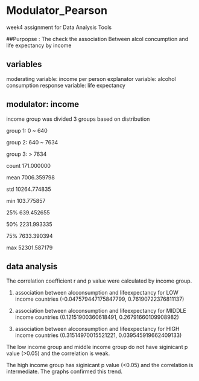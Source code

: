 # Modulator_Pearson
 week4 assignment for Data Analysis Tools
 
##Purpopse
: The check the association Between alcol concumption and life expectancy by income

## variables
 moderating variable: income per person
 explanator variable: alcohol consumption
 response variable: life expectancy
 
## modulator: income
income group was divided 3 groups based on distribution

group 1: 0 ~ 640

group 2: 640 ~ 7634

group 3: > 7634


count      171.000000

mean      7006.359798

std      10264.774835

min        103.775857

25%        639.452655

50%       2231.993335

75%       7633.390394

max      52301.587179


 ## data analysis
 The correlation coefficient r and p value were calculated by income group.
 
1. association between alcconsumption and lifeexpectancy for LOW income countries
(-0.047579447175847799, 0.76190722376811137)
       
2. association between alcconsumption and lifeexpectancy for MIDDLE income countries
(0.12151900360618491, 0.26791660109908982)
       
3. association between alcconsumption and lifeexpectancy for HIGH income countries
(0.31514970015521221, 0.039545919662409133)

The low income group and middle income group do not have siginicant p value (>0.05) and the correlation is weak.

The high income group has siginicant p value (<0.05) and the correlation is intermediate. 
The graphs confirmed this trend.

